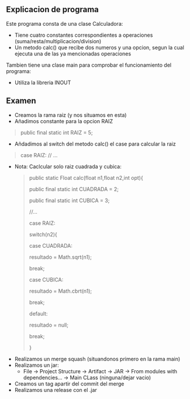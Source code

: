 ## Explicacion de programa

Este programa consta de una clase Calculadora:

 - Tiene cuatro constantes correspondientes a operaciones (suma/resta/multiplicacion/division)
 - Un metodo calc() que recibe dos numeros y una opcion, segun la cual ejecuta una de las ya mencionadas operaciones

Tambien tiene una clase main para comprobar el funcionamiento del programa:

 - Utiliza la libreria INOUT

## Examen

- Creamos la rama raiz (y nos situamos en esta)
- Añadimos constante para la opcion RAIZ
> public final static int RAIZ = 5;
- Añdadimos al switch del metodo calc() el case para calcular la raiz
> case RAIZ: // ... 

* Nota: Caclcular solo raiz cuadrada y cubica:
  
    > public static Float calc(float n1,float n2,int opt){
    > 
    > public final static int CUADRADA = 2;
    > 
    > public final static int CUBICA = 3;
    > 
    > //...
    > 
    > case RAIZ:
    > 
    >  switch(n2){
    > 
    >  case CUADRADA:
    > 
    >  resultado = Math.sqrt(n1);
    > 
    >  break;
    > 
    >  case CUBICA:
    > 
    >  resultado = Math.cbrt(n1);
    >
    >  break;
  > 
  >   default:
  > 
  > resultado = null;
  > 
  > break;
    > 
    >  }

- Realizamos un merge squash (situandonos primero en la rama main)
- Realizamos un jar:
  - File -> Project Structure -> Artifact -> JAR -> From modules with dependencies... -> Main CLass (ninguna/dejar vacio)
- Creamos un tag apartir del commit del merge
- Realizamos una release con el .jar